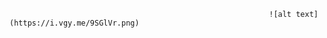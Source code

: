                                                               ![alt text](https://i.vgy.me/9SGlVr.png)
